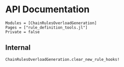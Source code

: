 # API Documentation

```@autodocs
Modules = [ChainRulesOverloadGeneration]
Pages = ["rule_definition_tools.jl"]
Private = false
```

## Internal
```@docs
ChainRulesOverloadGeneration.clear_new_rule_hooks!
```
